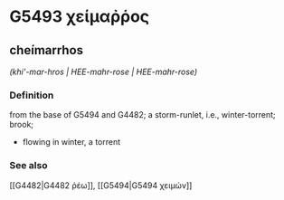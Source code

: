 # G5493 χείμαῤῥος

## cheímarrhos

_(khi'-mar-hros | HEE-mahr-rose | HEE-mahr-rose)_

### Definition

from the base of G5494 and G4482; a storm-runlet, i.e., winter-torrent; brook; 

- flowing in winter, a torrent

### See also

[[G4482|G4482 ῥέω]], [[G5494|G5494 χειμών]]
